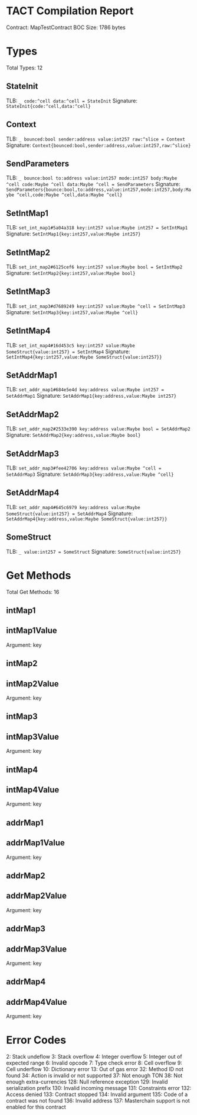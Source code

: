 # TACT Compilation Report
Contract: MapTestContract
BOC Size: 1786 bytes

# Types
Total Types: 12

## StateInit
TLB: `_ code:^cell data:^cell = StateInit`
Signature: `StateInit{code:^cell,data:^cell}`

## Context
TLB: `_ bounced:bool sender:address value:int257 raw:^slice = Context`
Signature: `Context{bounced:bool,sender:address,value:int257,raw:^slice}`

## SendParameters
TLB: `_ bounce:bool to:address value:int257 mode:int257 body:Maybe ^cell code:Maybe ^cell data:Maybe ^cell = SendParameters`
Signature: `SendParameters{bounce:bool,to:address,value:int257,mode:int257,body:Maybe ^cell,code:Maybe ^cell,data:Maybe ^cell}`

## SetIntMap1
TLB: `set_int_map1#5a04a318 key:int257 value:Maybe int257 = SetIntMap1`
Signature: `SetIntMap1{key:int257,value:Maybe int257}`

## SetIntMap2
TLB: `set_int_map2#6125cef6 key:int257 value:Maybe bool = SetIntMap2`
Signature: `SetIntMap2{key:int257,value:Maybe bool}`

## SetIntMap3
TLB: `set_int_map3#d7689249 key:int257 value:Maybe ^cell = SetIntMap3`
Signature: `SetIntMap3{key:int257,value:Maybe ^cell}`

## SetIntMap4
TLB: `set_int_map4#16d453c5 key:int257 value:Maybe SomeStruct{value:int257} = SetIntMap4`
Signature: `SetIntMap4{key:int257,value:Maybe SomeStruct{value:int257}}`

## SetAddrMap1
TLB: `set_addr_map1#684e5e4d key:address value:Maybe int257 = SetAddrMap1`
Signature: `SetAddrMap1{key:address,value:Maybe int257}`

## SetAddrMap2
TLB: `set_addr_map2#2533e390 key:address value:Maybe bool = SetAddrMap2`
Signature: `SetAddrMap2{key:address,value:Maybe bool}`

## SetAddrMap3
TLB: `set_addr_map3#fee42706 key:address value:Maybe ^cell = SetAddrMap3`
Signature: `SetAddrMap3{key:address,value:Maybe ^cell}`

## SetAddrMap4
TLB: `set_addr_map4#645c6979 key:address value:Maybe SomeStruct{value:int257} = SetAddrMap4`
Signature: `SetAddrMap4{key:address,value:Maybe SomeStruct{value:int257}}`

## SomeStruct
TLB: `_ value:int257 = SomeStruct`
Signature: `SomeStruct{value:int257}`

# Get Methods
Total Get Methods: 16

## intMap1

## intMap1Value
Argument: key

## intMap2

## intMap2Value
Argument: key

## intMap3

## intMap3Value
Argument: key

## intMap4

## intMap4Value
Argument: key

## addrMap1

## addrMap1Value
Argument: key

## addrMap2

## addrMap2Value
Argument: key

## addrMap3

## addrMap3Value
Argument: key

## addrMap4

## addrMap4Value
Argument: key

# Error Codes
2: Stack undeflow
3: Stack overflow
4: Integer overflow
5: Integer out of expected range
6: Invalid opcode
7: Type check error
8: Cell overflow
9: Cell underflow
10: Dictionary error
13: Out of gas error
32: Method ID not found
34: Action is invalid or not supported
37: Not enough TON
38: Not enough extra-currencies
128: Null reference exception
129: Invalid serialization prefix
130: Invalid incoming message
131: Constraints error
132: Access denied
133: Contract stopped
134: Invalid argument
135: Code of a contract was not found
136: Invalid address
137: Masterchain support is not enabled for this contract